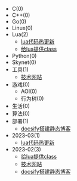 - C(0)
- C++(0)
- Go(0)
- Linux(0)
- Lua(2)
    - [lua代码热更新](/Lua/lua代码热更新.md)
    - [给lua提供class](/Lua/给lua提供class.md)
- Python(0)
- Skynet(0)
- 工具(1)
    - [技术网站](/工具/技术网站.md)
- 游戏(0)
    - AOI(0)
    - 行为树(0)
- 生活(0)
- 算法(0)
- 部署(1)
    - [docsify搭建静态博客](/部署/docsify搭建静态博客.md)
- 2023-03(1)
    - [lua代码热更新](/Lua/lua代码热更新.md)
- 2023-02(3)
    - [给lua提供class](/Lua/给lua提供class.md)
    - [技术网站](/工具/技术网站.md)
    - [docsify搭建静态博客](/部署/docsify搭建静态博客.md)